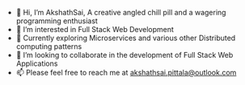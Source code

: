 - 👋 Hi, I’m AkshathSai, A creative angled chill pill and a wagering programming enthusiast
- 👀 I’m interested in Full Stack Web Development
- 🌱 Currently exploring Microservices and various other Distributed computing patterns
- 💞️ I’m looking to collaborate in the development of Full Stack Web Applications
- 📫 Please feel free to reach me at akshathsai.pittala@outlook.com
